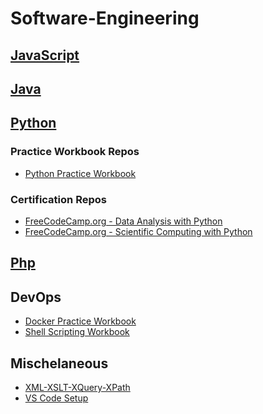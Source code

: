 # Software-Engineering
## [JavaScript](https://github.com/paulAlexSerban/JavaScript-Software-Engineering/blob/main/README.md)


## [Java](https://github.com/paulAlexSerban/Java-Workbook)


## [Python]()
### Practice Workbook Repos
* [Python Practice Workbook](https://github.com/paulAlexSerban/Python-Workbook)
### Certification Repos
* [FreeCodeCamp.org - Data Analysis with Python]()
* [FreeCodeCamp.org - Scientific Computing with Python]()

## [Php]()

## DevOps
* [Docker Practice Workbook](https://github.com/paulAlexSerban/docker-practice-workbook)
* [Shell Scripting Workbook](https://github.com/paulAlexSerban/Shell-Scripting-Workbook)


## Mischelaneous
* [XML-XSLT-XQuery-XPath](https://github.com/paulAlexSerban/XML-XSLT-XQuery-xPath)
* [VS Code Setup](https://github.com/paulAlexSerban/VS-Code_Setup)
